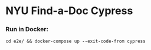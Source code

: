 # NYU Find-a-Doc Cypress

### Run in Docker:

```
cd e2e/ && docker-compose up --exit-code-from cypress

```